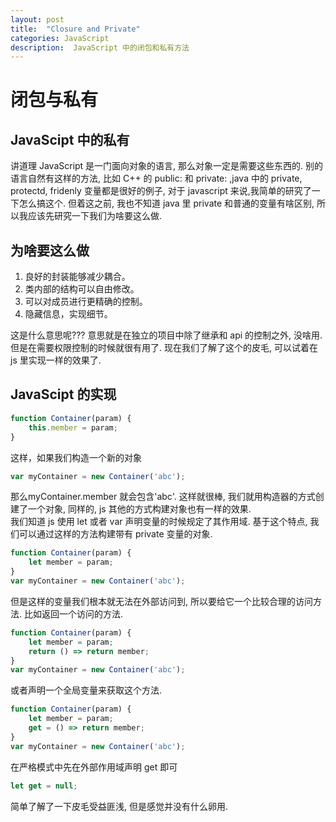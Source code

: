 ```yaml
---
layout: post
title:  "Closure and Private"
categories: JavaScript
description:  JavaScript 中的闭包和私有方法
---
```


# 闭包与私有

## JavaScipt 中的私有

讲道理 JavaScript 是一门面向对象的语言, 那么对象一定是需要这些东西的. 别的语言自然有这样的方法, 比如 C++ 的 public: 和 private: ,java 中的 private, protectd, fridenly 变量都是很好的例子, 对于 javascript 来说,我简单的研究了一下怎么搞这个. 但着这之前, 我也不知道 java 里 private 和普通的变量有啥区别, 所以我应该先研究一下我们为啥要这么做.

## 为啥要这么做

1.  良好的封装能够减少耦合。
2.  类内部的结构可以自由修改。
3.  可以对成员进行更精确的控制。
4.  隐藏信息，实现细节。

这是什么意思呢??? 意思就是在独立的项目中除了继承和 api 的控制之外, 没啥用. 但是在需要权限控制的时候就很有用了. 现在我们了解了这个的皮毛, 可以试着在 js 里实现一样的效果了.

## JavaScipt 的实现

```javascript
function Container(param) {
    this.member = param;
}
```

这样，如果我们构造一个新的对象

```javascript
var myContainer = new Container('abc');
```

那么myContainer.member 就会包含'abc'. 这样就很棒, 我们就用构造器的方式创建了一个对象, 同样的, js 其他的方式构建对象也有一样的效果.  
我们知道 js 使用 let 或者 var 声明变量的时候规定了其作用域. 基于这个特点, 我们可以通过这样的方法构建带有 private 变量的对象.

```javascript
function Container(param) {
    let member = param;
} 
var myContainer = new Container('abc');
```

但是这样的变量我们根本就无法在外部访问到, 所以要给它一个比较合理的访问方法. 比如返回一个访问的方法.

```javascript
function Container(param) {
    let member = param;
    return () => return member;
} 
var myContainer = new Container('abc');
```

或者声明一个全局变量来获取这个方法.

```javascript
function Container(param) {
    let member = param;
    get = () => return member;
} 
var myContainer = new Container('abc');
```

在严格模式中先在外部作用域声明 get 即可

```javascript
let get = null;
```

简单了解了一下皮毛受益匪浅, 但是感觉并没有什么卵用.
